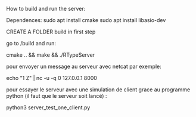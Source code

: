 How to build and run the server:

Dependences:
sudo apt install cmake
sudo apt install libasio-dev

CREATE A FOLDER build in first step

go to /build and run:

cmake .. && make && ./RTypeServer

pour envoyer un message au serveur avec netcat par exemple:

echo "1 Z" | nc -u -q 0 127.0.0.1 8000

pour essayer le serveur avec une simulation de client grace au programme python (il faut que le serveur soit lancé) :

python3 server_test_one_client.py

